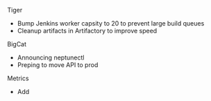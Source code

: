 


Tiger
- Bump Jenkins worker capsity to 20 to prevent large build queues
- Cleanup artifacts in Artifactory to improve speed

BigCat
- Announcing neptunectl
- Preping to move API to prod

Metrics
- Add 
<!--stackedit_data:
eyJoaXN0b3J5IjpbMTUyMDQ5MTU0M119
-->